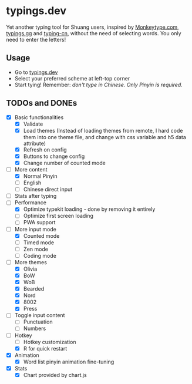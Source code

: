 # typings.dev

Yet another typing tool for Shuang users, inspired by [Monkeytype.com](https://Monkeytype.com), [typings.gg](https://typings.gg) and [typing-cn](https://barneyzhao.gitee.io/typing-cn/), without the need of selecting words. You only need to enter the letters!

## Usage

- Go to [typings.dev](https://typings.dev)
- Select your preferred scheme at left-top corner
- Start tying! Remember: _don't type in Chinese. Only Pinyin is required._

## TODOs and DONEs

- [x] Basic functionalities
  - [x] Validate
  - [x] Load themes (Instead of loading themes from remote, I hard code them into one theme file, and change with css variable and h5 data attribute)
  - [x] Refresh on config
  - [x] Buttons to change config
  - [x] Change number of counted mode
- [ ] More content
  - [x] Normal Pinyin
  - [ ] English
  - [ ] Chinese direct input
- [ ] Stats after typing
- [ ] Performance
  - [x] Optimize typekit loading - done by removing it entirely
  - [ ] Optimize first screen loading
  - [ ] PWA support
- [ ] More input mode
  - [x] Counted mode
  - [ ] Timed mode
  - [ ] Zen mode
  - [ ] Coding mode
- [ ] More themes
  - [x] Olivia
  - [x] BoW
  - [x] WoB
  - [x] Bearded
  - [x] Nord
  - [x] 8002
  - [x] Press
- [ ] Toggle input content
  - [ ] Punctuation
  - [ ] Numbers
- [ ] Hotkey
  - [ ] Hotkey customization
  - [x] R for quick restart
- [x] Animation
  - [x] Word list pinyin animation fine-tuning
- [x] Stats
  - [x] Chart provided by chart.js
